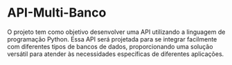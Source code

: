 # API-Multi-Banco
O projeto tem como objetivo desenvolver uma API utilizando a linguagem de programação Python. Essa API será projetada para se integrar facilmente com diferentes tipos de bancos de dados, proporcionando uma solução versátil para atender às necessidades específicas de diferentes aplicações.
